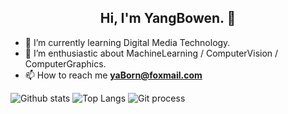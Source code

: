 <h2 align="center">
 Hi, I'm YangBowen. 👋
</h2>

* 🎒 I’m currently learning Digital Media Technology.  
* 🌱 I’m enthusiastic about MachineLearning / ComputerVision / ComputerGraphics.  
* 📫 How to reach me **yaBorn@foxmail.com**  


![Github stats](https://github-readme-stats.vercel.app/api?username=yaBorn)
![Top Langs](https://github-readme-stats.vercel.app/api/top-langs/?username=yaBorn&layout=compact)
![Git process](https://activity-graph.herokuapp.com/graph?username=yaBorn&bg_color=transparent&color=5BCDEC&line=5BCDEC&point=5BCDEC&hide_border=true)


<!--
**yaBorn/yaBorn** is a ✨ _special_ ✨ repository because its `README.md` (this file) appears on your GitHub profile.

Here are some ideas to get you started:

- 🔭 I’m currently working on ...
- 🌱 I’m currently learning ...
- 👯 I’m looking to collaborate on ...
- 🤔 I’m looking for help with ...
- 💬 Ask me about ...
- 📫 How to reach me: ...
- 😄 Pronouns: ...
- ⚡ Fun fact: ...
-->
